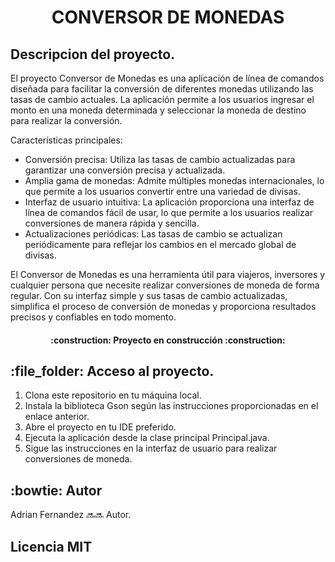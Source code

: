 <h1 align="center"> CONVERSOR DE MONEDAS </h1>

<h2>
Descripcion del proyecto.
</h2>

El proyecto Conversor de Monedas es una aplicación de línea de comandos diseñada para facilitar la conversión de diferentes monedas utilizando las tasas de cambio actuales. La aplicación permite a los usuarios ingresar el monto en una moneda determinada y seleccionar la moneda de destino para realizar la conversión.

Características principales:
- Conversión precisa: Utiliza las tasas de cambio actualizadas para garantizar una conversión precisa y actualizada.
- Amplia gama de monedas: Admite múltiples monedas internacionales, lo que permite a los usuarios convertir entre una variedad de divisas.
- Interfaz de usuario intuitiva: La aplicación proporciona una interfaz de línea de comandos fácil de usar, lo que permite a los usuarios realizar conversiones de manera rápida y sencilla.
- Actualizaciones periódicas: Las tasas de cambio se actualizan periódicamente para reflejar los cambios en el mercado global de divisas.

El Conversor de Monedas es una herramienta útil para viajeros, inversores y cualquier persona que necesite realizar conversiones de moneda de forma regular. Con su interfaz simple y sus tasas de cambio actualizadas, simplifica el proceso de conversión de monedas y proporciona resultados precisos y confiables en todo momento.

<h4 align="center">
:construction: Proyecto en construcción :construction:
</h4>

<h2>:file_folder: Acceso al proyecto.</h2>

1. Clona este repositorio en tu máquina local.
2. Instala la biblioteca Gson según las instrucciones proporcionadas en el enlace anterior.
3. Abre el proyecto en tu IDE preferido.
4. Ejecuta la aplicación desde la clase principal Principal.java.
5. Sigue las instrucciones en la interfaz de usuario para realizar conversiones de moneda.

<h2>:bowtie: Autor</h2>

Adrian Fernandez :soon::soon: Autor.

<h2>Licencia MIT</h2>



